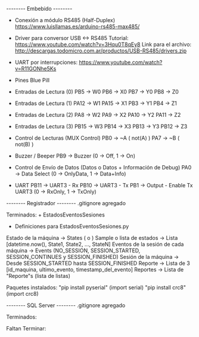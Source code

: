 --------	Embebido    --------

+ Conexión a módulo RS485 (Half-Duplex)
	https://www.luisllamas.es/arduino-rs485-max485/

+ Driver para conversor USB <-> RS485
Tutorial:
	https://www.youtube.com/watch?v=3Hqu0T8qEy8
Link para el archivo:
	http://descargas.todomicro.com.ar/productos/USB-RS485/drivers.zip

+ UART por interrupciones:
	https://www.youtube.com/watch?v=R11GONhe5Ks

+ Pines Blue Pill

 * Entradas de Lectura (0)
PB5  -> W0
PB6  -> X0
PB7  -> Y0
PB8  -> Z0

 * Entradas de Lectura (1)
PA12 -> W1
PA15 -> X1
PB3  -> Y1
PB4  -> Z1

 * Entradas de Lectura (2)
PA8  -> W2
PA9  -> X2
PA10 -> Y2
PA11 -> Z2

 * Entradas de Lectura (3)
PB15 -> W3
PB14 -> X3
PB13 -> Y3
PB12 -> Z3

 * Control de Lecturas (MUX Control)
PB0  -> ~A ( not(A) )
PA7  -> ~B ( not(B) )

 * Buzzer / Beeper
PB9  -> Buzzer (0 -> Off, 1 -> On)

 * Control de Envío de Datos (Datos o Datos + Información de Debug)
PA0  -> Data Select (0 -> OnlyData, 1 -> Data+Info)

 * UART
PB11 -> UART3 - Rx
PB10 -> UART3 - Tx
PB1  -> Output - Enable Tx UART3 (0 -> RxOnly, 1 -> TxOnly)




--------	Registrador    --------
.gitignore agregado

Terminados:
    + EstadosEventosSesiones
* Definiciones para EstadosEventosSesiones.py

Estado de la máquina                    -> States (<STOPPED> o <WORKING>)
Sample o lista de estados               -> Lista [datetime.now(), State1, State2, ..., StateN]
Eventos de la sesión de cada máquina    -> Events (NO_SESSION, SESSION_STARTED, SESSION_CONTINUES y SESSION_FINISHED)
Sesión de la máquina			-> Desde SESSION_STARTED hasta SESSION_FINISHED
Reporte					-> Lista de 3 [id_maquina, ultimo_evento, timestamp_del_evento]
Reportes                       		-> Lista de "Reporte"s (lista de listas)


Paquetes instalados:
    "pip install pyserial" (import serial)
    "pip install crc8" (import crc8)

--------	SQL Server    --------
.gitignore agregado

Terminados:

Faltan Terminar:
